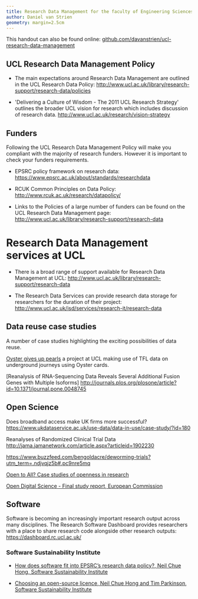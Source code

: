 ```yaml
---
title: Research Data Management for the faculty of Engineering Sciences
author: Daniel van Strien
geometry: margin=2.5cm
---
```

This handout can also be found online: [github.com/davanstrien/ucl-research-data-management](https://github.com/davanstrien/ucl-research-data-management)

<!---## Introduction

With the growth of electronic data resulting from research, the desire for funders to get maximum benefit from their spending and a general shift to open scholarly practices research data management has become an increasingly important issue for researchers at all stages of their research career. The UCL research data management policy intends to help researchers effectively manage their research data. This handout outlines support, further resources and research relevant to researchers in the Faculty of Engineering Sciences. -->

## UCL Research Data Management Policy

* The main expectations around Research Data Management are outlined in the
 UCL Research Data Policy: <http://www.ucl.ac.uk/library/research-support/research-data/policies> 
 
* 'Delivering a Culture of Wisdom - The 2011 UCL Research Strategy' outlines the broader UCL vision for research which includes discussion of research data. 
<http://www.ucl.ac.uk/research/vision-strategy> 

## Funders 

Following the UCL Research Data Management Policy will make you compliant with the majority of research funders. However it is important to check your funders requirements.  

* EPSRC policy framework on research data: <https://www.epsrc.ac.uk/about/standards/researchdata>

* RCUK Common Principles on Data Policy: <http://www.rcuk.ac.uk/research/datapolicy/>  

* Links to the Policies of a large number of funders can be found on the UCL Research Data Management page: <http://www.ucl.ac.uk/library/research-support/research-data>

# Research Data Management services at UCL

* There is a broad range of support available for Research Data Management at UCL: <http://www.ucl.ac.uk/library/research-support/research-data>

* The Research Data Services can provide research data storage for researchers for the duration of their project: <http://www.ucl.ac.uk/isd/services/research-it/research-data>


## Data reuse case studies 

A number of case studies highlighting the exciting possibilities of data reuse. 

[Oyster gives up pearls](http://www.engineering.ucl.ac.uk/projects/oyster-gives-up-pearls/) a project at UCL making use of TFL data on underground journeys using Oyster cards. 

[Reanalysis of RNA-Sequencing Data Reveals Several Additional Fusion Genes with Multiple Isoforms] <http://journals.plos.org/plosone/article?id=10.1371/journal.pone.0048745>


## Open Science 



Does broadband access make UK firms more successful?
https://www.ukdataservice.ac.uk/use-data/data-in-use/case-study/?id=180

Reanalyses of Randomized Clinical Trial Data 
http://jama.jamanetwork.com/article.aspx?articleid=1902230


https://www.buzzfeed.com/bengoldacre/deworming-trials?utm_term=.ndjvqjz5b#.pc9nre5mq

[Open to All? Case studies of openness in research](http://www.rin.ac.uk/system/files/attachments/NESTA-RIN_Open_Science_V01_0.pdf)  

[Open Digital Science - Final study report, European Commission](https://ec.europa.eu/digital-single-market/en/news/open-digital-science-final-study-report)
 

## Software

Software is becoming an increasingly important research output across many disciplines. The Research Software Dashboard provides researchers with a place to share research code alongside other research outputs: <https://dashboard.rc.ucl.ac.uk/>

### Software Sustainability Institute 

* [How does software fit into EPSRC’s research data policy?,  Neil Chue Hong, Software Sustainability Institute](https://www.software.ac.uk/resources/guides/epsrc-research-data-policy-and-software)

* [Choosing an open-source licence, Neil Chue Hong and Tim Parkinson, Software Sustainability Institute](https://www.software.ac.uk/resources/guides/adopting-open-source-licence)


